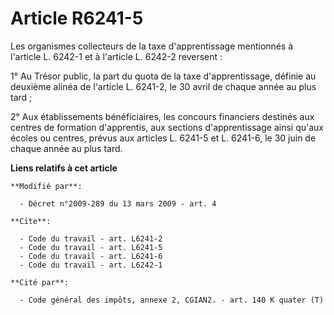 # Article R6241-5

Les organismes collecteurs de la taxe d'apprentissage mentionnés        à l'article L. 6242-1 et à l'article L. 6242-2
reversent : 

1° Au Trésor public, la part du quota de la taxe d'apprentissage, définie au deuxième alinéa de l'article L. 6241-2, le 30
avril de chaque année au plus tard ; 

2° Aux établissements bénéficiaires, les concours financiers destinés aux centres de formation d'apprentis, aux sections
d'apprentissage ainsi qu'aux écoles ou centres, prévus aux articles L. 6241-5 et L. 6241-6, le 30 juin de chaque année au
plus tard.

**Liens relatifs à cet article**

	**Modifié par**:

	  - Décret n°2009-289 du 13 mars 2009 - art. 4

	**Cite**:

	  - Code du travail - art. L6241-2
	  - Code du travail - art. L6241-5
	  - Code du travail - art. L6241-6
	  - Code du travail - art. L6242-1

	**Cité par**:

	  - Code général des impôts, annexe 2, CGIAN2. - art. 140 K quater (T)
